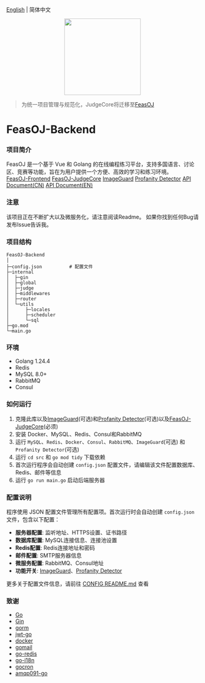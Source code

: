 [English](README.md) | 简体中文
<p align="center">
    <a href="https://github.com/ClaretWheel1481/FeasOJ-Backend">
        <img src="public/logo.png" height="200"/>
    </a>
</p>

> 为统一项目管理与规范化，JudgeCore将迁移至[FeasOJ](https://github.com/LanceHuang245/FeasOJ)

# FeasOJ-Backend
### 项目简介
FeasOJ 是一个基于 Vue 和 Golang 的在线编程练习平台，支持多国语言、讨论区、竞赛等功能，旨在为用户提供一个方便、高效的学习和练习环境。
<br>
[FeasOJ-Frontend](https://github.com/ClaretWheel1481/FeasOJ)
[FeasOJ-JudgeCore](https://github.com/ClaretWheel1481/FeasOJ-JudgeCore)
[ImageGuard](https://github.com/ClaretWheel1481/ImageGuard)
[Profanity Detector](https://github.com/ClaretWheel1481/ProfanityDetector)
[API Document(CN)](https://claret-feasoj.apifox.cn)
[API Document(EN)](https://claret-feasoj.apifox.cn/en/)

### 注意
该项目正在不断扩大以及微服务化，请注意阅读Readme。
如果你找到任何Bug请发布Issue告诉我。

### 项目结构
```
FeasOJ-Backend
│ 
├─config.json          # 配置文件
├─internal
│  ├─gin
│  ├─global
│  ├─judge
│  ├─middlewares
│  ├─router
│  └─utils
│      ├─locales
│      ├─scheduler
│      └─sql
├─go.mod
└─main.go
```

### 环境
- Golang 1.24.4
- Redis
- MySQL 8.0+
- RabbitMQ
- Consul

### 如何运行
1. 克隆此库以及[ImageGuard](https://github.com/ClaretWheel1481/ImageGuard)(可选)和[Profanity Detector](https://github.com/ClaretWheel1481/ProfanityDetector)(可选)以及[FeasOJ-JudgeCore](https://github.com/ClaretWheel1481/FeasOJ-JudgeCore)(必须)
2. 安装 Docker、MySQL、Redis、Consul和RabbitMQ
3. 运行 `MySQL`、`Redis`、`Docker`、`Consul`、`RabbitMQ`、`ImageGuard`(可选) 和 `Profanity Detector`(可选)
4. 运行 `cd src` 和 `go mod tidy` 下载依赖
5. 首次运行程序会自动创建 `config.json` 配置文件，请编辑该文件配置数据库、Redis、邮件等信息
6. 运行 `go run main.go` 启动后端服务器

### 配置说明
程序使用 JSON 配置文件管理所有配置项。首次运行时会自动创建 `config.json` 文件，包含以下配置：

- **服务器配置**: 监听地址、HTTPS设置、证书路径
- **数据库配置**: MySQL连接信息、连接池设置
- **Redis配置**: Redis连接地址和密码
- **邮件配置**: SMTP服务器信息
- **微服务配置**: RabbitMQ、Consul地址
- **功能开关**: [ImageGuard](https://github.com/ClaretWheel1481/ImageGuard)、[Profanity Detector](https://github.com/ClaretWheel1481/ProfanityDetector)

更多关于配置文件信息，请前往 [CONFIG README.md](/docs/CONFIG_README_EN.md) 查看

### 致谢
- [Go](https://github.com/golang/go)
- [Gin](https://github.com/gin-gonic/gin)
- [gorm](https://github.com/go-gorm/gorm)
- [jwt-go](https://github.com/golang-jwt/jwt)
- [docker](https://github.com/moby/moby)
- [gomail](https://github.com/go-gomail/gomail)
- [go-redis](https://github.com/redis/go-redis)
- [go-i18n](https://github.com/nicksnyder/go-i18n)
- [gocron](https://github.com/go-co-op/gocron)
- [amqp091-go](https://github.com/rabbitmq/amqp091-go)